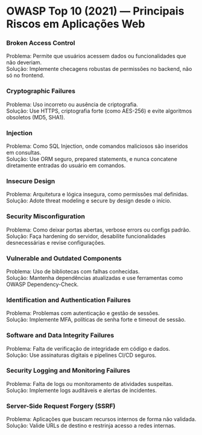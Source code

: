 # OWASP Top 10 (2021) — Principais Riscos em Aplicações Web

### Broken Access Control
Problema: Permite que usuários acessem dados ou funcionalidades que não deveriam.<br>
Solução: Implemente checagens robustas de permissões no backend, não só no frontend.

### Cryptographic Failures
Problema: Uso incorreto ou ausência de criptografia.<br>
Solução: Use HTTPS, criptografia forte (como AES-256) e evite algoritmos obsoletos (MD5, SHA1).

### Injection
Problema: Como SQL Injection, onde comandos maliciosos são inseridos em consultas.<br>
Solução: Use ORM seguro, prepared statements, e nunca concatene diretamente entradas do usuário em comandos.

### Insecure Design
Problema: Arquitetura e lógica insegura, como permissões mal definidas.<br>
Solução: Adote threat modeling e secure by design desde o início.

### Security Misconfiguration
Problema: Como deixar portas abertas, verbose errors ou configs padrão.<br>
Solução: Faça hardening do servidor, desabilite funcionalidades desnecessárias e revise configurações.

### Vulnerable and Outdated Components
Problema: Uso de bibliotecas com falhas conhecidas.<br>
Solução: Mantenha dependências atualizadas e use ferramentas como OWASP Dependency-Check.

### Identification and Authentication Failures
Problema: Problemas com autenticação e gestão de sessões.<br>
Solução: Implemente MFA, políticas de senha forte e timeout de sessão.

### Software and Data Integrity Failures
Problema: Falta de verificação de integridade em código e dados.<br>
Solução: Use assinaturas digitais e pipelines CI/CD seguros.

### Security Logging and Monitoring Failures
Problema: Falta de logs ou monitoramento de atividades suspeitas.<br>
Solução: Implemente logs auditáveis e alertas de incidentes.

### Server-Side Request Forgery (SSRF)
Problema: Aplicações que buscam recursos internos de forma não validada.<br>
Solução: Valide URLs de destino e restrinja acesso a redes internas.